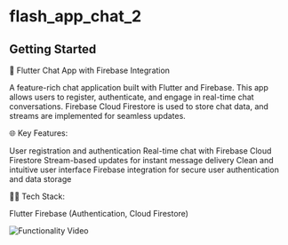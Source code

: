 # flash_app_chat_2


## Getting Started

🚀 Flutter Chat App with Firebase Integration

A feature-rich chat application built with Flutter and Firebase. This app allows users to register, authenticate, and engage in real-time chat conversations. Firebase Cloud Firestore is used to store chat data, and streams are implemented for seamless updates.

🌐 Key Features:

User registration and authentication
Real-time chat with Firebase Cloud Firestore
Stream-based updates for instant message delivery
Clean and intuitive user interface
Firebase integration for secure user authentication and data storage

👨‍💻 Tech Stack:

Flutter
Firebase (Authentication, Cloud Firestore)

![Functionality Video]([https://media.giphy.com/media/v1.Y2lkPTc5MGI3NjExZXEzaml6enltOGoyMmtwMjA4N2xqN3Riamlra3QzMTV0d3l2eDlocCZlcD12MV9pbnRlcm5hbF9naWZfYnlfaWQmY3Q9Zw/DTRB9YptgC5aD9cDBW/giphy.gif](https://media.giphy.com/media/rv9Zx4ICraMn2UyU8y/giphy.gif)https://media.giphy.com/media/rv9Zx4ICraMn2UyU8y/giphy.gif)
